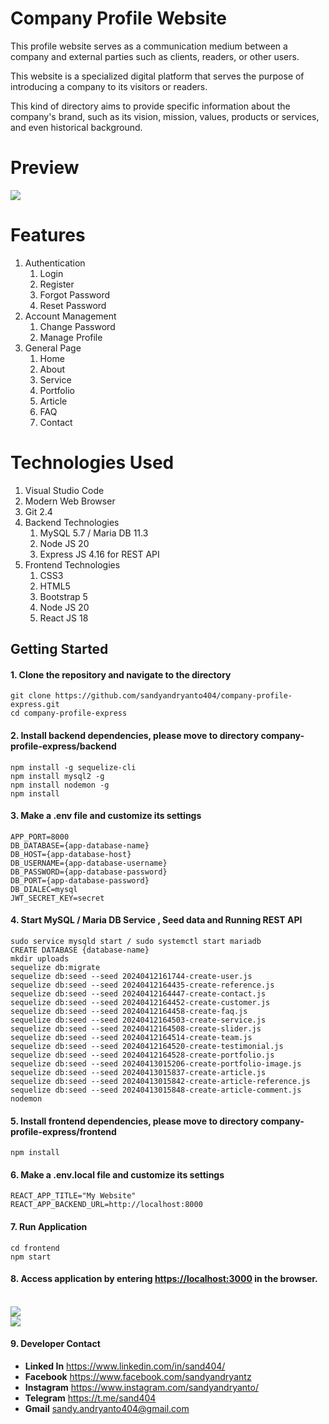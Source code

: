 # Company Profile Website

<p>
   This profile website serves as a communication medium between a company and external parties such as clients, readers, or other users. 
</p>
<p>
	This website is a specialized digital platform that serves the purpose of introducing a company to its visitors or readers. 
</p>
<p>
	This kind of directory aims to provide specific information about the company's brand, such as its vision, mission, values, products or services, and even historical background.
</p> 

# Preview

<img src="screenshots/home.png">


# Features

<ol type="1">
	<li>
		Authentication
		<ol type="1">
			<li>Login</li>
			<li>Register</li>
			<li>Forgot Password</li>
			<li>Reset Password</li>
		</ol>
	</li>
	<li>
		Account Management
		<ol type="1">
			<li>Change Password</li>
			<li>Manage Profile</li>
		</ol>
	</li>
	<li>
		General Page
		<ol type="1">
			<li>Home</li>
			<li>About</li>
			<li>Service</li>
			<li>Portfolio</li>
			<li>Article</li>
			<li>FAQ</li>
			<li>Contact</li>
		</ol>
	</li>
</ol>

# Technologies Used

<ol type="1">
	<li>Visual Studio Code</li>
	<li>Modern Web Browser</li>
	<li>Git 2.4</li>
	<li>
		Backend Technologies
		<ol type="1">
			<li>MySQL 5.7 / Maria DB 11.3</li>
			<li>Node JS 20</li>
			<li>Express JS 4.16 for REST API </li>
		</ol>
	</li>
	<li>
		Frontend Technologies
		<ol type="1">
			<li>CSS3</li>
			<li>HTML5</li>
			<li>Bootstrap 5</li>
			<li>Node JS 20</li>
			<li>React JS 18</li>
		</ol>
	</li>
</ol>

## Getting Started
#### 1. Clone the repository and navigate to the directory
```shell
git clone https://github.com/sandyandryanto404/company-profile-express.git
cd company-profile-express
```

#### 2. Install backend dependencies, please move to directory company-profile-express/backend
```shell
npm install -g sequelize-cli
npm install mysql2 -g
npm install nodemon -g
npm install
```

#### 3. Make a .env file and customize its settings 
```shell
APP_PORT=8000
DB_DATABASE={app-database-name}
DB_HOST={app-database-host}
DB_USERNAME={app-database-username}
DB_PASSWORD={app-database-password}
DB_PORT={app-database-password}
DB_DIALEC=mysql
JWT_SECRET_KEY=secret
```

#### 4. Start MySQL / Maria DB Service , Seed data and Running REST API
```shell
sudo service mysqld start / sudo systemctl start mariadb
CREATE DATABASE {database-name}
mkdir uploads
sequelize db:migrate
sequelize db:seed --seed 20240412161744-create-user.js
sequelize db:seed --seed 20240412164435-create-reference.js
sequelize db:seed --seed 20240412164447-create-contact.js
sequelize db:seed --seed 20240412164452-create-customer.js
sequelize db:seed --seed 20240412164458-create-faq.js
sequelize db:seed --seed 20240412164503-create-service.js
sequelize db:seed --seed 20240412164508-create-slider.js
sequelize db:seed --seed 20240412164514-create-team.js
sequelize db:seed --seed 20240412164520-create-testimonial.js
sequelize db:seed --seed 20240412164528-create-portfolio.js
sequelize db:seed --seed 20240413015206-create-portfolio-image.js
sequelize db:seed --seed 20240413015837-create-article.js
sequelize db:seed --seed 20240413015842-create-article-reference.js
sequelize db:seed --seed 20240413015848-create-article-comment.js
nodemon
```

#### 5. Install frontend dependencies, please move to directory company-profile-express/frontend
```shell
npm install
```

#### 6. Make a .env.local file and customize its settings 
```shell
REACT_APP_TITLE="My Website"
REACT_APP_BACKEND_URL=http://localhost:8000
```

#### 7. Run Application 
```shell
cd frontend
npm start
```

#### 8. Access application by entering [https://localhost:3000](https://localhost:3000) in the browser.

<br/>
<img src="screenshots/article.png">
</br>
<img src="screenshots/service.png">

#### 9. Developer Contact
<ul>
	<li>
		<strong>Linked In</strong> <a target="_blank" href="https://www.linkedin.com/in/sand404/">https://www.linkedin.com/in/sand404/</a>
	</li>
	<li>
		<strong>Facebook</strong> <a target="_blank" href="https://www.facebook.com/sandyandryantz">https://www.facebook.com/sandyandryantz</a>
	</li>
	<li>
		<strong>Instagram</strong> <a target="_blank" href="https://www.instagram.com/sandyandryanto/">https://www.instagram.com/sandyandryanto/</a>
	</li>
	<li>
		<strong>Telegram</strong> <a target="_blank" href="https://t.me/sand404">https://t.me/sand404</a>
	</li>
	<li>
		<strong>Gmail</strong> <a  href="mailto:sandy.andryanto404@gmail.com">sandy.andryanto404@gmail.com</a>
	</li>
</ul>